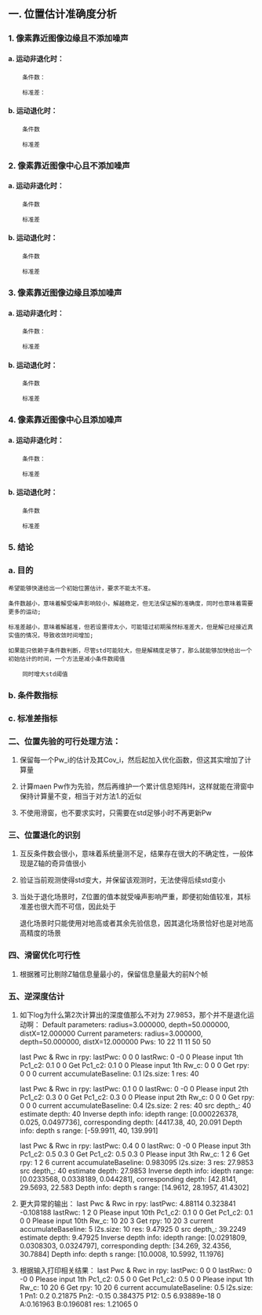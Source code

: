 ## 一. 位置估计准确度分析
### 1. 像素靠近图像边缘且不添加噪声
#### a. 运动非退化时：
		条件数：

		标准差：
#### b. 运动退化时：

		条件数

		标准差
### 2. 像素靠近图像中心且不添加噪声
#### a. 运动非退化时：
		条件数

		标准差

#### b. 运动退化时：
		条件数

		标准差

### 3. 像素靠近图像边缘且添加噪声
#### a. 运动非退化时：
		条件数：

		标准差
#### b. 运动退化时：
		条件数

		标准差

### 4. 像素靠近图像中心且添加噪声
#### a. 运动非退化时：
		条件数：

		标准差

#### b. 运动退化时：
		条件数

		标准差

### 5. 结论
### a. 目的
	希望能够快速给出一个初始位置估计，要求不能太不准。
	
	条件数越小，意味着解受噪声影响较小，解越稳定，但无法保证解的准确度，同时也意味着需要更多的运动;

	标准差越小，意味着解越准，但若设置得太小，可能错过初期虽然标准差大，但是解已经接近真实值的情况，导致收敛时间增加;

	如果能只依赖于条件数判断，尽管std可能较大，但是解精度足够了，那么就能够加快给出一个初始估计的时间，一个方法是减小条件数阈值

		同时增大std阈值


### b. 条件数指标

### c. 标准差指标

### 二、位置先验的可行处理方法：
1. 保留每一个Pw_i的估计及其Cov_i，然后起加入优化函数，但这其实增加了计算量

2. 计算maen Pw作为先验，然后再维护一个累计信息矩阵H，这样就能在滑窗中保持计算量不变，相当于对方法1.的近似

3. 不使用滑窗，也不要求实时，只需要在std足够小时不再更新Pw


### 三、位置退化的识别
1. 互反条件数会很小，意味着系统量测不足，结果存在很大的不确定性，一般体现是Z轴的奇异值很小

2. 验证当前观测使得std变大，并保留该观测时，无法使得后续std变小

3. 当处于退化场景时，Z位置的值本就受噪声影响严重，即便初始值较准，其标准差也很大而不可信，因此处于

	退化场景时只能使用对地高或者其余先验信息，因其退化场景恰好也是对地高高精度的场景

### 四、滑窗优化可行性
1. 根据雅可比剔除Z轴信息量最小的，保留信息量最大的前N个帧

### 五、逆深度估计
1. 如下log为什么第2次计算出的深度值那么不对为 27.9853，那个并不是退化运动啊：
	Default parameters:
			radius=3.000000, depth=50.000000, distX=12.000000
	Current parameters:
			radius=3.000000, depth=50.000000, distX=12.000000
	Pws:
	10 22
	11 11
	50 50

	last Pwc & Rwc in rpy:
	lastPwc: 0 0 0
	lastRwc:  0 -0  0
	Please input 1th Pc1_c2: 0.1 0 0
	Get Pc1_c2: 0.1   0   0
	Please input 1th Rw_c: 0 0 0
	Get rpy: 0 0 0
	current accumulateBaseline: 0.1
	l2s.size: 1
	res: 40

	last Pwc & Rwc in rpy:
	lastPwc: 0.1   0   0
	lastRwc:  0 -0  0
	Please input 2th Pc1_c2: 0.3 0 0
	Get Pc1_c2: 0.3   0   0
	Please input 2th Rw_c: 0 0 0
	Get rpy: 0 0 0
	current accumulateBaseline: 0.4
	l2s.size: 2
	res: 40
	src depth_: 40 estimate depth: 40
	Inverse depth info:
	idepth range: [0.000226378, 0.025, 0.0497736], corresponding depth: [4417.38, 40, 20.091
	Depth info:
	depth s range: [-59.9911, 40, 139.991]

	last Pwc & Rwc in rpy:
	lastPwc: 0.4   0   0
	lastRwc:  0 -0  0
	Please input 3th Pc1_c2: 0.5 0.3 0
	Get Pc1_c2: 0.5 0.3   0
	Please input 3th Rw_c: 1 2 6
	Get rpy: 1 2 6
	current accumulateBaseline: 0.983095
	l2s.size: 3
	res: 27.9853
	src depth_: 40 estimate depth: 27.9853
	Inverse depth info:
	idepth range: [0.0233568, 0.0338189, 0.044281], corresponding depth: [42.8141, 29.5693, 22.583
	Depth info:
	depth s range: [14.9612, 28.1957, 41.4302]


2. 更大异常的输出：
	last Pwc & Rwc in rpy:
	lastPwc:   4.88114  0.323841 -0.108188
	lastRwc: 1 2 0
	Please input 10th Pc1_c2: 0.1 0 0
	Get Pc1_c2: 0.1   0   0
	Please input 10th Rw_c: 10 20 3
	Get rpy: 10 20  3
	current accumulateBaseline: 5
	l2s.size: 10
	res: 9.47925       0
	src depth_: 39.2249 estimate depth: 9.47925
	Inverse depth info:
	idepth range: [0.0291809, 0.0308303, 0.0324797], corresponding depth: [34.269, 32.4356, 30.7884]
	Depth info:
	depth s range: [10.0008, 10.5992, 11.1976]

3. 根据输入打印相关结果：
	last Pwc & Rwc in rpy:
	lastPwc: 0 0 0
	lastRwc:  0 -0  0
	Please input 1th Pc1_c2: 0.5 0 0
	Get Pc1_c2: 0.5   0   0
	Please input 1th Rw_c: 10 20 6
	Get rpy: 10 20  6
	current accumulateBaseline: 0.5
	l2s.size: 1
	Pn1:     0.2 0.21875 Pn2:    -0.15 0.384375 P12:         0.5 6.93889e-18           0 A:0.161963 B:0.196081
	res: 1.21065       0
	

